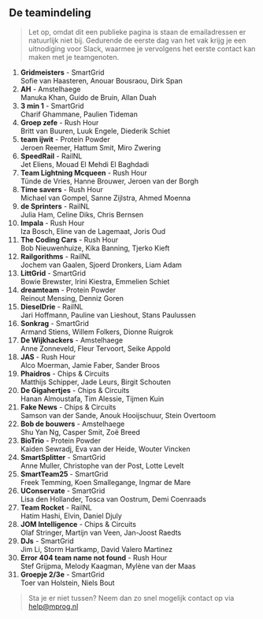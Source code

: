 ## De teamindeling

> Let op, omdat dit een publieke pagina is staan de emailadressen er natuurlijk niet bij. Gedurende de eerste dag van het vak krijg je een uitnodiging voor Slack, waarmee je vervolgens het eerste contact kan maken met je teamgenoten.

1.	**Gridmeisters** - SmartGrid <br/>
	Sofie van Haasteren,
	Anouar Bousraou,
	Dirk Span
2.	**AH** - Amstelhaege <br/>
	Manuka Khan,
	Guido de Bruin,
	Allan Duah
3.	**3 min 1** - SmartGrid <br/>
	Charif Ghammane,
	Paulien Tideman
4.	**Groep zefe** - Rush Hour <br/>
	Britt van Buuren,
	Luuk Engele,
	Diederik Schiet
5.	**team ijwit** - Protein Powder <br/>
	Jeroen Reemer,
	Hattum Smit,
	Miro Zwering
6.	**SpeedRail** - RailNL <br/>
	Jet Eliens,
	Mouad El Mehdi El Baghdadi
7.	**Team Lightning Mcqueen** - Rush Hour <br/>
	Tünde de Vries,
	Hanne Brouwer,
	Jeroen van der Borgh
8.	**Time savers** - Rush Hour <br/>
	Michael van Gompel,
	Sanne Zijlstra,
	Ahmed Moenna
9.	**de Sprinters** - RailNL <br/>
	Julia Ham,
	Celine Diks,
	Chris Bernsen
10.	**Impala** - Rush Hour <br/>
	Iza Bosch,
	Eline van de Lagemaat,
	Joris Oud
11.	**The Coding Cars** - Rush Hour <br/>
	Bob Nieuwenhuize,
	Kika Banning,
	Tjerko Kieft
12.	**Railgorithms** - RailNL <br/>
	Jochem van Gaalen,
	Sjoerd Dronkers,
	Liam Adam
13.	**LittGrid** - SmartGrid <br/>
	Bowie Brewster,
	Irini Kiestra,
	Emmelien Schiet
14.	**dreamteam** - Protein Powder <br/>
	Reinout Mensing,
	Denniz Goren
15.	**DieselDrie** - RailNL <br/>
	Jari Hoffmann,
	Pauline van Lieshout,
	Stans Paulussen
16.	**Sonkrag** - SmartGrid <br/>
	Armand Stiens,
	Willem Folkers,
	Dionne Ruigrok
17.	**De Wijkhackers** - Amstelhaege <br/>
	Anne Zonneveld,
	Fleur Tervoort,
	Seike Appold
18.	**JAS** - Rush Hour <br/>
	Alco Moerman,
	Jamie Faber,
	Sander Broos
19.	**Phaidros** - Chips & Circuits <br/>
	Matthijs Schipper,
	Jade Leurs,
	Birgit Schouten
20.	**De Gigahertjes** - Chips & Circuits <br/>
	Hanan Almoustafa,
	Tim Alessie,
	Tijmen Kuin
21.	**Fake News** - Chips & Circuits <br/>
	Samson van der Sande,
	Anouk Hooijschuur,
	Stein Overtoom
22.	**Bob de bouwers** - Amstelhaege <br/>
	Shu Yan Ng,
	Casper Smit,
	Zoë Breed
23.	**BioTrio** - Protein Powder <br/>
	Kaiden Sewradj,
	Eva van der Heide,
	Wouter Vincken
24.	**SmartSplitter** - SmartGrid <br/>
	Anne Muller,
	Christophe van der Post,
	Lotte Levelt
25.	**SmartTeam25** - SmartGrid <br/>
	Freek Temming,
	Koen Smallegange,
	Ingmar de Mare
26.	**UConservate** - SmartGrid <br/>
	Lisa den Hollander,
	Tosca van Oostrum,
	Demi Coenraads
27.	**Team Rocket** - RailNL <br/>
	Hatim Hashi,
	Elvin,
	Daniel Djuly
28.	**JOM Intelligence** - Chips & Circuits <br/>
	Olaf Stringer,
	Martijn van Veen,
	Jan-Joost Raedts
29.	**DJs** - SmartGrid <br/>
	Jim Li,
	Storm Hartkamp,
	David Valero Martinez
30.	**Error 404 team name not found** - Rush Hour <br/>
	Stef Grijpma,
	Melody Kaagman,
	Mylène van der Maas
31. **Groepje 2/3e** - SmartGrid <br/>
	Toer van Holstein,
	Niels Bout

> Sta je er niet tussen? Neem dan zo snel mogelijk contact op via help@mprog.nl